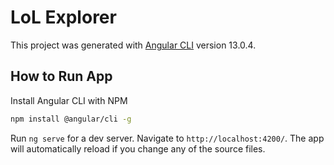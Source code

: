# LoL Explorer

This project was generated with [Angular CLI](https://github.com/angular/angular-cli) version 13.0.4.

## How to Run App

Install Angular CLI with NPM

```bash
npm install @angular/cli -g
```

Run `ng serve` for a dev server. Navigate to `http://localhost:4200/`. The app will automatically reload if you change any of the source files.
